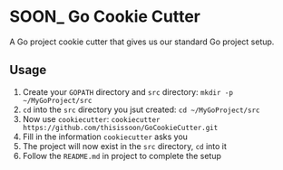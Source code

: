 # SOON\_ Go Cookie Cutter

A Go project cookie cutter that gives us our standard Go project setup.

## Usage

1. Create your `GOPATH` directory and `src` directory: `mkdir -p ~/MyGoProject/src`
2. `cd` into the `src` directory you jsut created: `cd ~/MyGoProject/src`
3. Now use `cookiecutter`: `cookiecutter https://github.com/thisissoon/GoCookieCutter.git`
4. Fill in the information `cookiecutter` asks you
5. The project will now exist in the `src` directory, `cd` into it
6. Follow the `README.md` in project to complete the setup
